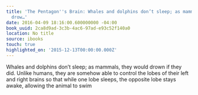 ```yaml
---
title: 'The Pentagon''s Brain: Whales and dolphins don’t sleep; as mammals, they would
  drow…'
date: 2016-04-09 18:16:00.600000000 -04:00
book_uuid: 2ca8d9ad-3c3b-4ac6-97ad-e93c52f140a0
location: No title
source: ibooks
touch: true
highlighted_on: '2015-12-13T00:00:00.000Z'
---
```


Whales and dolphins don’t sleep; as mammals, they would drown if they did. Unlike humans, they are somehow able to control the lobes of their left and right brains so that while one lobe sleeps, the opposite lobe stays awake, allowing the animal to swim